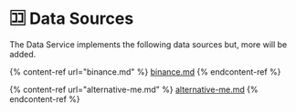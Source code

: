 # 🈁 Data Sources

The Data Service implements the following data sources but, more will be added.

{% content-ref url="binance.md" %}
[binance.md](binance.md)
{% endcontent-ref %}

{% content-ref url="alternative-me.md" %}
[alternative-me.md](alternative-me.md)
{% endcontent-ref %}
